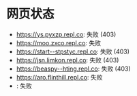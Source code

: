 # 网页状态
- https://ys.pyxzp.repl.co: 失败 (403)
- https://moo.zxco.repl.co: 失败
- https://start--stpstyc.repl.co: 失败 (403)
- https://jsn.limkon.repl.co: 失败 (403)
- https://beaspy--hting.repl.co: 失败 (403)
- https://aro.flinthill.repl.co: 失败
- : 失败
